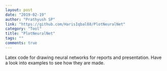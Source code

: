 ```yaml
---
layout: post
date: "2019-02-19"
author: "Prathyush SP"
link: "https://github.com/HarisIqbal88/PlotNeuralNet"
category: "Tool"
title: "PlotNeuralNet"
tags: ""
comments: true
---
```

Latex code for drawing neural networks for reports and presentation. Have a look into examples to see how they are made.
